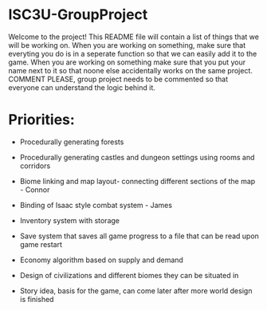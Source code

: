 # ISC3U-GroupProject
Welcome to the project! This README file will contain a list of things that we will be working on. When you are working on something, make sure that everyting you do is in a seperate function so that we can easily add it to the game. When you are working on something make sure that you put your name next to it so that noone else accidentally works on the same project. COMMENT PLEASE, group project needs to be commented so that everyone can understand the logic behind it.

# Priorities:
- Procedurally generating forests
- Procedurally generating castles and dungeon settings using rooms and corridors
- Biome linking and map layout- connecting different sections of the map - Connor
- Binding of Isaac style combat system - James
- Inventory system with storage

- Save system that saves all game progress to a file that can be read upon game restart 
- Economy algorithm based on supply and demand
- Design of civilizations and different biomes they can be situated in
- Story idea, basis for the game, can come later after more world design is finished
